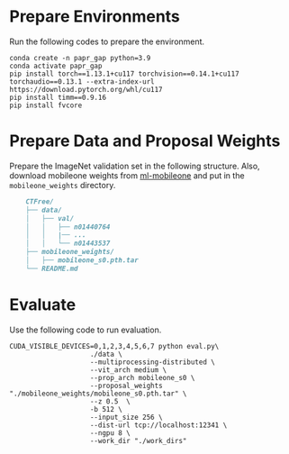 # Prepare Environments
Run the following codes to prepare the environment.

```
conda create -n papr_gap python=3.9
conda activate papr_gap
pip install torch==1.13.1+cu117 torchvision==0.14.1+cu117 torchaudio==0.13.1 --extra-index-url https://download.pytorch.org/whl/cu117
pip install timm==0.9.16
pip install fvcore
```

# Prepare Data and Proposal Weights

Prepare the ImageNet validation set in the following structure. Also, download mobileone weights from [ml-mobileone](URL "https://github.com/apple/ml-mobileone") and put in the `mobileone_weights` directory.

```markdown
    CTFree/
    ├── data/
    │   ├── val/
    │   │   ├── n01440764
    │   │   |── ...
    │   │   └── n01443537
    ├── mobileone_weights/
    │   ├── mobileone_s0.pth.tar
    └── README.md
```

# Evaluate

Use the following code to run evaluation.

```
CUDA_VISIBLE_DEVICES=0,1,2,3,4,5,6,7 python eval.py\
                    ./data \                      
                    --multiprocessing-distributed \
                    --vit_arch medium \                   
                    --prop_arch mobileone_s0 \          
                    --proposal_weights "./mobileone_weights/mobileone_s0.pth.tar" \ 
                    --z 0.5  \      
                    -b 512 \
                    --input_size 256 \
                    --dist-url tcp://localhost:12341 \
                    --ngpu 8 \
                    --work_dir "./work_dirs"

```